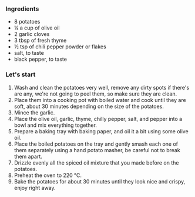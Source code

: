 ### Ingredients

- 8 potatoes
- ¼ a cup of olive oil
- 2 garlic cloves
- 3 tbsp of fresh thyme
- ½ tsp of chili pepper powder or flakes
- salt, to taste
- black pepper, to taste

### Let's start

1. Wash and clean the potatoes very well, remove any dirty spots if there's are any, we're not going to peel them, so make sure they are clean.
2. Place them into a cooking pot with boiled water and cook until they are soft, about 30 minutes depending on the size of the potatoes.
3. Mince the garlic.
4. Place the olive oil, garlic, thyme, chilly pepper, salt, and pepper into a bowl and mix everything together.
5. Prepare a baking tray with baking paper, and oil it a bit using some olive oil.
6. Place the boiled potatoes on the tray and gently smash each one of them separately using a hand potato masher, be careful not to break them apart.
7. Drizzle evenly all the spiced oil mixture that you made before on the potatoes.
8. Preheat the oven to 220 ℃.
9. Bake the potatoes for about 30 minutes until they look nice and crispy, enjoy right away.
